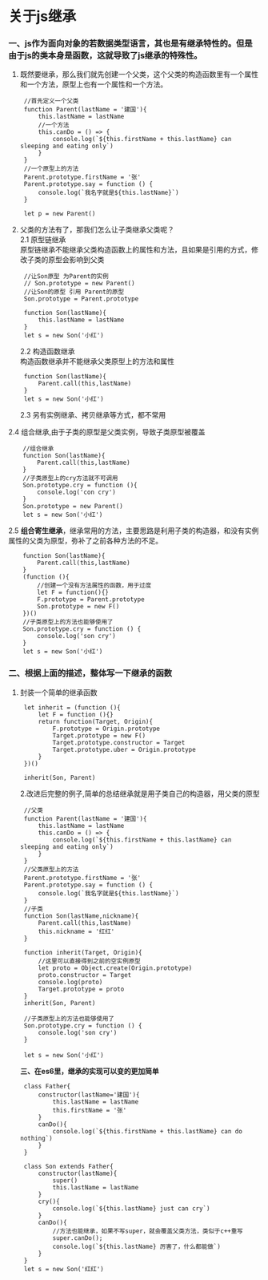 # 关于js继承

### 一、js作为面向对象的若数据类型语言，其也是有继承特性的。但是由于js的类本身是函数，这就导致了js继承的特殊性。

1. 既然要继承，那么我们就先创建一个父类，这个父类的构造函数里有一个属性和一个方法，原型上也有一个属性和一个方法。

   ```text
    //首先定义一个父类
    function Parent(lastName = '建国'){
        this.lastName = lastName
        //一个方法
        this.canDo = () => {
            console.log(`${this.firstName + this.lastName} can sleeping and eating only`)
        }
    }
    //一个原型上的方法
    Parent.prototype.firstName = '张'
    Parent.prototype.say = function () {
        console.log(`我名字就是${this.lastName}`)
    }

    let p = new Parent()
   ```

2. 父类的方法有了，那我们怎么让子类继承父类呢？  
   2.1 原型链继承  
   原型链继承不能继承父类构造函数上的属性和方法，且如果是引用的方式，修改子类的原型会影响到父类

   ```text
    //让Son原型 为Parent的实例
    // Son.prototype = new Parent()
    //让Son的原型 引用 Parent的原型
    Son.prototype = Parent.prototype

    function Son(lastName){
        this.lastName = lastName
    }
    let s = new Son('小红')
   ```

   2.2 构造函数继承  
   构造函数继承并不能继承父类原型上的方法和属性

   ```text
    function Son(lastName){
        Parent.call(this,lastName)
    }
    let s = new Son('小红')
   ```

   2.3 另有实例继承、拷贝继承等方式，都不常用

2.4 组合继承,由于子类的原型是父类实例，导致子类原型被覆盖

```text
    //组合继承
    function Son(lastName){
        Parent.call(this,lastName)
    }
    //子类原型上的cry方法就不可调用
    Son.prototype.cry = function (){
        console.log('con cry')
    }
    Son.prototype = new Parent()
    let s = new Son('小红')
```

2.5 **组合寄生继承**，继承常用的方法，主要思路是利用子类的构造器，和没有实例属性的父类为原型，弥补了之前各种方法的不足。

```text
    function Son(lastName){
        Parent.call(this,lastName)
    }
    (function (){
        //创建一个没有方法属性的函数，用于过度
        let F = function(){}
        F.prototype = Parent.prototype
        Son.prototype = new F()
    })()
    //子类原型上的方法也能够使用了
    Son.prototype.cry = function () {
        console.log('son cry')
    }
    let s = new Son('小红')
```

### 二、根据上面的描述，整体写一下继承的函数

1. 封装一个简单的继承函数

   ```text
    let inherit = (function (){
        let F = function (){}
        return function(Target, Origin){
            F.prototype = Origin.prototype
            Target.prototype = new F()
            Target.prototype.constructor = Target
            Target.prototype.uber = Origin.prototype
        }
    })()

    inherit(Son, Parent)
   ```

   2.改进后完整的例子,简单的总结继承就是用子类自己的构造器，用父类的原型

   ```text
    //父类
    function Parent(lastName = '建国'){
        this.lastName = lastName
        this.canDo = () => {
            console.log(`${this.firstName + this.lastName} can sleeping and eating only`)
        }
    }
    //父类原型上的方法
    Parent.prototype.firstName = '张'
    Parent.prototype.say = function () {
        console.log(`我名字就是${this.lastName}`)
    }
    //子类
    function Son(lastName,nickname){
        Parent.call(this,lastName)
        this.nickname = '红红'
    }

    function inherit(Target, Origin){
        //这里可以直接得到之前的空实例原型
        let proto = Object.create(Origin.prototype)
        proto.constructor = Target
        console.log(proto)
        Target.prototype = proto
    }
    inherit(Son, Parent)

    //子类原型上的方法也能够使用了
    Son.prototype.cry = function () {
        console.log('son cry')
    }

    let s = new Son('小红')
   ```

   **三、在es6里，继承的实现可以变的更加简单**

   ```text
    class Father{
        constructor(lastName='建国'){
            this.lastName = lastName
            this.firstName = '张'
        }
        canDo(){
            console.log(`${this.firstName + this.lastName} can do nothing`)
        }
    }

    class Son extends Father{
        constructor(lastName){
            super() 
            this.lastName = lastName
        }
        cry(){
            console.log(`${this.lastName} just can cry`)
        }
        canDo(){
            //方法也能继承，如果不写super，就会覆盖父类方法，类似于c++重写
            super.canDo();
            console.log(`${this.lastName} 厉害了，什么都能做`)
        }
    }
    let s = new Son('红红')
   ```

